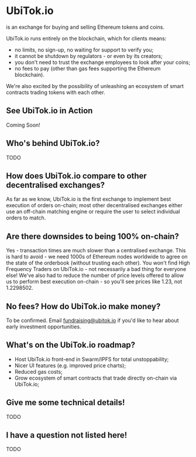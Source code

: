 # UbiTok.io
is an exchange for buying and selling Ethereum tokens and coins.

UbiTok.io runs entirely on the blockchain, which for clients means:
- no limits, no sign-up, no waiting for support to verify you;
- it cannot be shutdown by regulators - or even by its creators;
- you don't need to trust the exchange employees to look after your coins;
- no fees to pay (other than gas fees supporting the Ethereum blockchain).

We're also excited by the possibility of unleashing an ecosystem of smart contracts trading tokens with each other.

## See UbiTok.io in Action
Coming Soon!

## Who's behind UbiTok.io?
TODO

## How does UbiTok.io compare to other decentralised exchanges?
As far as we know, UbiTok.io is the first exchange to implement best execution of orders on-chain; most other decentralised exchanges either use an off-chain matching engine or require the user to select individual orders to match.

## Are there downsides to being 100% on-chain?
Yes - transaction times are much slower than a centralised exchange. This is hard to avoid - we need 1000s of Ethereum nodes worldwide to agree on the state of the orderbook (without trusting each other). You won't find High Frequency Traders on UbiTok.io - not necessarily a bad thing for everyone else! We've also had to reduce the number of price levels offered to allow us to perform best execution on-chain - so you'll see prices like 1.23, not 1.2298502.

## No fees? How do UbiTok.io make money?
To be confirmed. Email fundraising@ubitok.io if you'd like to hear about early investment opportunities.

## What's on the UbiTok.io roadmap?
- Host UbiTok.io front-end in Swarm/IPFS for total unstoppability;
- Nicer UI features (e.g. improved price charts);
- Reduced gas costs;
- Grow ecosystem of smart contracts that trade directly on-chain via UbiTok.io;

## Give me some technical details!
TODO

## I have a question not listed here!
TODO
